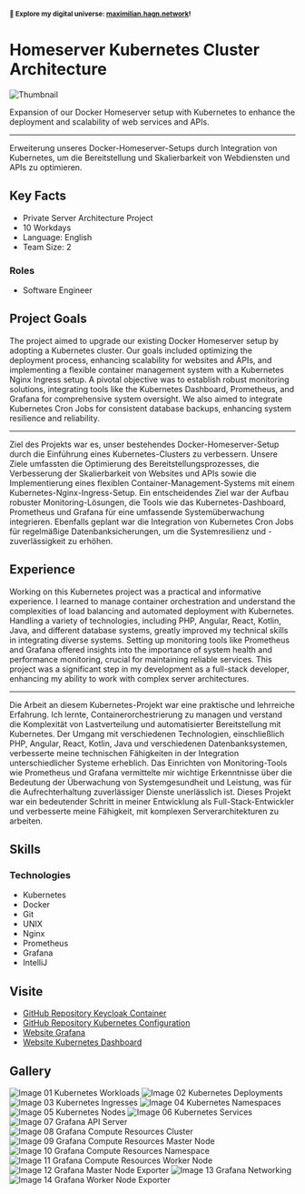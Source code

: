<small>**🚀 Explore my digital universe: [maximilian.hagn.network](https://maximilian.hagn.network)!</small>**

# Homeserver Kubernetes Cluster Architecture

![Thumbnail](https://files.hagn.network/images/kubernetes/thumbnail.webp)

Expansion of our Docker Homeserver setup with Kubernetes to enhance the deployment and scalability of web services and APIs.


---
Erweiterung unseres Docker-Homeserver-Setups durch Integration von Kubernetes, um die Bereitstellung und Skalierbarkeit von Webdiensten und APIs zu optimieren.

## Key Facts

- Private Server Architecture Project
- 10 Workdays
- Language: English
- Team Size: 2

### Roles

- Software Engineer

## Project Goals

The project aimed to upgrade our existing Docker Homeserver setup by adopting a Kubernetes cluster. Our goals included optimizing the deployment process, enhancing scalability for websites and APIs, and implementing a flexible container management system with a Kubernetes Nginx Ingress setup. A pivotal objective was to establish robust monitoring solutions, integrating tools like the Kubernetes Dashboard, Prometheus, and Grafana for comprehensive system oversight. We also aimed to integrate Kubernetes Cron Jobs for consistent database backups, enhancing system resilience and reliability.


---
Ziel des Projekts war es, unser bestehendes Docker-Homeserver-Setup durch die Einführung eines Kubernetes-Clusters zu verbessern. Unsere Ziele umfassten die Optimierung des Bereitstellungsprozesses, die Verbesserung der Skalierbarkeit von Websites und APIs sowie die Implementierung eines flexiblen Container-Management-Systems mit einem Kubernetes-Nginx-Ingress-Setup. Ein entscheidendes Ziel war der Aufbau robuster Monitoring-Lösungen, die Tools wie das Kubernetes-Dashboard, Prometheus und Grafana für eine umfassende Systemüberwachung integrieren. Ebenfalls geplant war die Integration von Kubernetes Cron Jobs für regelmäßige Datenbanksicherungen, um die Systemresilienz und -zuverlässigkeit zu erhöhen.

## Experience

Working on this Kubernetes project was a practical and informative experience. I learned to manage container orchestration and understand the complexities of load balancing and automated deployment with Kubernetes. Handling a variety of technologies, including PHP, Angular, React, Kotlin, Java, and different database systems, greatly improved my technical skills in integrating diverse systems. Setting up monitoring tools like Prometheus and Grafana offered insights into the importance of system health and performance monitoring, crucial for maintaining reliable services. This project was a significant step in my development as a full-stack developer, enhancing my ability to work with complex server architectures.


---
Die Arbeit an diesem Kubernetes-Projekt war eine praktische und lehrreiche Erfahrung. Ich lernte, Containerorchestrierung zu managen und verstand die Komplexität von Lastverteilung und automatisierter Bereitstellung mit Kubernetes. Der Umgang mit verschiedenen Technologien, einschließlich PHP, Angular, React, Kotlin, Java und verschiedenen Datenbanksystemen, verbesserte meine technischen Fähigkeiten in der Integration unterschiedlicher Systeme erheblich. Das Einrichten von Monitoring-Tools wie Prometheus und Grafana vermittelte mir wichtige Erkenntnisse über die Bedeutung der Überwachung von Systemgesundheit und Leistung, was für die Aufrechterhaltung zuverlässiger Dienste unerlässlich ist. Dieses Projekt war ein bedeutender Schritt in meiner Entwicklung als Full-Stack-Entwickler und verbesserte meine Fähigkeit, mit komplexen Serverarchitekturen zu arbeiten.

## Skills

### Technologies

 - Kubernetes
 - Docker
 - Git
 - UNIX
 - Nginx
 - Prometheus
 - Grafana
 - IntelliJ

## Visite

- [GitHub Repository Keycloak Container](https://github.com/maxhagn/KeycloakKubernetesSrv)
- [GitHub Repository Kubernetes Configuration](https://github.com/maxhagn/K8sHomeserver)
- [Website Grafana](https://grafana.hagn.network)
- [Website Kubernetes Dashboard](https://k8s.hagn.network)

## Gallery

![Image 01 Kubernetes Workloads](https://files.hagn.network/images/kubernetes/workloads.webp)
![Image 02 Kubernetes Deployments](https://files.hagn.network/images/kubernetes/deployments.webp)
![Image 03 Kubernetes Ingresses](https://files.hagn.network/images/kubernetes/ingresses.webp)
![Image 04 Kubernetes Namespaces](https://files.hagn.network/images/kubernetes/namespaces.webp)
![Image 05 Kubernetes Nodes](https://files.hagn.network/images/kubernetes/nodes.webp)
![Image 06 Kubernetes Services](https://files.hagn.network/images/kubernetes/services.webp)
![Image 07 Grafana API Server](https://files.hagn.network/images/kubernetes/api-server.webp)
![Image 08 Grafana Compute Resources Cluster](https://files.hagn.network/images/kubernetes/compute-resources-cluster.webp)
![Image 09 Grafana Compute Resources Master Node](https://files.hagn.network/images/kubernetes/compute-resources-master-node.webp)
![Image 10 Grafana Compute Resources Namespace](https://files.hagn.network/images/kubernetes/compute-resources-namespace.webp)
![Image 11 Grafana Compute Resources Worker Node](https://files.hagn.network/images/kubernetes/compute-resources-worker-node.webp)
![Image 12 Grafana Master Node Exporter](https://files.hagn.network/images/kubernetes/master-node-exporter.webp)
![Image 13 Grafana Networking](https://files.hagn.network/images/kubernetes/networking.webp)
![Image 14 Grafana Worker Node Exporter](https://files.hagn.network/images/kubernetes/worker-node-exporter.webp)

